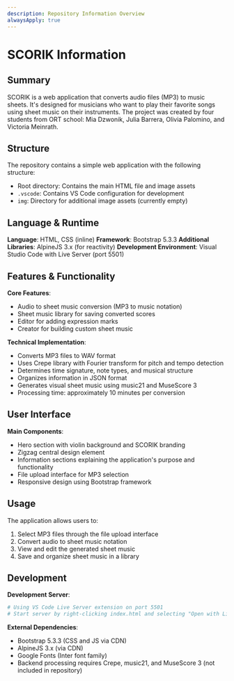 ```yaml
---
description: Repository Information Overview
alwaysApply: true
---
```


# SCORIK Information

## Summary
SCORIK is a web application that converts audio files (MP3) to music sheets. It's designed for musicians who want to play their favorite songs using sheet music on their instruments. The project was created by four students from ORT school: Mia Dzwonik, Julia Barrera, Olivia Palomino, and Victoria Meinrath.

## Structure
The repository contains a simple web application with the following structure:
- Root directory: Contains the main HTML file and image assets
- `.vscode`: Contains VS Code configuration for development
- `img`: Directory for additional image assets (currently empty)

## Language & Runtime
**Language**: HTML, CSS (inline)
**Framework**: Bootstrap 5.3.3
**Additional Libraries**: AlpineJS 3.x (for reactivity)
**Development Environment**: Visual Studio Code with Live Server (port 5501)

## Features & Functionality
**Core Features**:
- Audio to sheet music conversion (MP3 to music notation)
- Sheet music library for saving converted scores
- Editor for adding expression marks
- Creator for building custom sheet music

**Technical Implementation**:
- Converts MP3 files to WAV format
- Uses Crepe library with Fourier transform for pitch and tempo detection
- Determines time signature, note types, and musical structure
- Organizes information in JSON format
- Generates visual sheet music using music21 and MuseScore 3
- Processing time: approximately 10 minutes per conversion

## User Interface
**Main Components**:
- Hero section with violin background and SCORIK branding
- Zigzag central design element
- Information sections explaining the application's purpose and functionality
- File upload interface for MP3 selection
- Responsive design using Bootstrap framework

## Usage
The application allows users to:
1. Select MP3 files through the file upload interface
2. Convert audio to sheet music notation
3. View and edit the generated sheet music
4. Save and organize sheet music in a library

## Development
**Development Server**:
```bash
# Using VS Code Live Server extension on port 5501
# Start server by right-clicking index.html and selecting "Open with Live Server"
```

**External Dependencies**:
- Bootstrap 5.3.3 (CSS and JS via CDN)
- AlpineJS 3.x (via CDN)
- Google Fonts (Inter font family)
- Backend processing requires Crepe, music21, and MuseScore 3 (not included in repository)